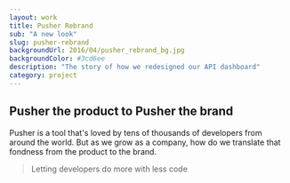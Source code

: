 ```yaml
---
layout: work
title: Pusher Rebrand
sub: "A new look"
slug: pusher-rebrand
backgroundUrl: 2016/04/pusher_rebrand_bg.jpg
backgroundColor: #3cd6ee
description: "The story of how we redesigned our API dashboard"
category: project
---
```


## Pusher the product to Pusher the brand

Pusher is a tool that's loved by tens of thousands of developers from around the world. But as we grow as a company, how do we translate that fondness from the product to the brand.

> Letting developers do more with less code


